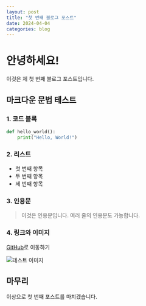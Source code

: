 ```yaml
---
layout: post
title: "첫 번째 블로그 포스트"
date: 2024-04-04
categories: blog
---
```


# 안녕하세요!

이것은 제 첫 번째 블로그 포스트입니다.

## 마크다운 문법 테스트

### 1. 코드 블록
```python
def hello_world():
    print("Hello, World!")
```

### 2. 리스트
- 첫 번째 항목
- 두 번째 항목
- 세 번째 항목

### 3. 인용문
> 이것은 인용문입니다.
> 여러 줄의 인용문도 가능합니다.

### 4. 링크와 이미지
[GitHub](https://github.com)로 이동하기

![테스트 이미지](https://via.placeholder.com/150)

## 마무리
이상으로 첫 번째 포스트를 마치겠습니다. 